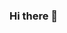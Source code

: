 ### Hi there 👋

<!--
**Ruparna25/Ruparna25** is a ✨ _special_ ✨ repository because its `README.md` (this file) appears on your GitHub profile.

Here are some ideas to get you started:

- 🌱 Learning Deep Learning and NLP.
- 👯 Want to be an active member of the Data Science community.
- 😄 Pronouns: She/Her

### You can find me on
